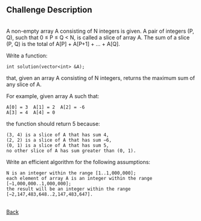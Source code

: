 ## Challenge Description
<br/>
A non-empty array A consisting of N integers is given. A pair of integers (P, Q), such that 0 ≤ P ≤ Q < N, is called a slice of array A. The sum of a slice (P, Q) is the total of A[P] + A[P+1] + ... + A[Q].

Write a function:

    int solution(vector<int> &A);

that, given an array A consisting of N integers, returns the maximum sum of any slice of A.

For example, given array A such that:

    A[0] = 3  A[1] = 2  A[2] = -6
    A[3] = 4  A[4] = 0

the function should return 5 because:

    (3, 4) is a slice of A that has sum 4,
    (2, 2) is a slice of A that has sum −6,
    (0, 1) is a slice of A that has sum 5,
    no other slice of A has sum greater than (0, 1).

Write an efficient algorithm for the following assumptions:

    N is an integer within the range [1..1,000,000];
    each element of array A is an integer within the range [−1,000,000..1,000,000];
    the result will be an integer within the range [−2,147,483,648..2,147,483,647].

<br/>[Back](https://github.com/ManuCanedo/DailyCodingChallenges-Cpp) 
